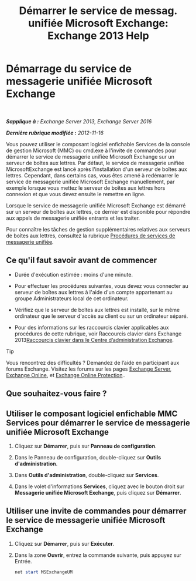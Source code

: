 ﻿---
title: 'Démarrer le service de messag. unifiée Microsoft Exchange: Exchange 2013 Help'
TOCTitle: Démarrage du service de messagerie unifiée Microsoft Exchange
ms:assetid: b54008e6-172e-4435-8516-57cff740e89c
ms:mtpsurl: https://technet.microsoft.com/fr-fr/library/Bb124330(v=EXCHG.150)
ms:contentKeyID: 50555466
ms.date: 04/24/2018
mtps_version: v=EXCHG.150
ms.translationtype: HT
---

# Démarrage du service de messagerie unifiée Microsoft Exchange

 

_**Sapplique à :** Exchange Server 2013, Exchange Server 2016_

_**Dernière rubrique modifiée :** 2012-11-16_

Vous pouvez utiliser le composant logiciel enfichable Services de la console de gestion Microsoft (MMC) ou cmd.exe à l'invite de commandes pour démarrer le service de messagerie unifiée Microsoft Exchange sur un serveur de boîtes aux lettres. Par défaut, le service de messagerie unifiée MicrosoftExchange est lancé après l'installation d'un serveur de boîtes aux lettres. Cependant, dans certains cas, vous êtes amené à redémarrer le service de messagerie unifiée Microsoft Exchange manuellement, par exemple lorsque vous mettez le serveur de boîtes aux lettres hors connexion et que vous devez ensuite le remettre en ligne.

Lorsque le service de messagerie unifiée Microsoft Exchange est démarré sur un serveur de boîtes aux lettres, ce dernier est disponible pour répondre aux appels de messagerie unifiée entrants et les traiter.

Pour connaître les tâches de gestion supplémentaires relatives aux serveurs de boîtes aux lettres, consultez la rubrique [Procédures de services de messagerie unifiée](um-services-procedures-exchange-2013-help.md).

## Ce qu'il faut savoir avant de commencer

  - Durée d'exécution estimée : moins d'une minute.

  - Pour effectuer les procédures suivantes, vous devez vous connecter au serveur de boîtes aux lettres à l'aide d'un compte appartenant au groupe Administrateurs local de cet ordinateur.

  - Vérifiez que le serveur de boîtes aux lettres est installé, sur le même ordinateur que le serveur d'accès au client ou sur un ordinateur séparé.

  - Pour des informations sur les raccourcis clavier applicables aux procédures de cette rubrique, voir Raccourcis clavier dans Exchange 2013[Raccourcis clavier dans le Centre d’administration Exchange](keyboard-shortcuts-in-the-exchange-admin-center-exchange-online-protection-help.md).

> [!TIP]
> Vous rencontrez des difficultés ? Demandez de l’aide en participant aux forums Exchange. Visitez les forums sur les pages <a href="https://go.microsoft.com/fwlink/p/?linkid=60612">Exchange Server</a>, <a href="https://go.microsoft.com/fwlink/p/?linkid=267542">Exchange Online</a>, et <a href="https://go.microsoft.com/fwlink/p/?linkid=285351">Exchange Online Protection</a>..


## Que souhaitez-vous faire ?

## Utiliser le composant logiciel enfichable MMC Services pour démarrer le service de messagerie unifiée Microsoft Exchange

1.  Cliquez sur **Démarrer**, puis sur **Panneau de configuration**.

2.  Dans le Panneau de configuration, double-cliquez sur **Outils d'administration**.

3.  Dans **Outils d'administration**, double-cliquez sur **Services**.

4.  Dans le volet d'informations **Services**, cliquez avec le bouton droit sur **Messagerie unifiée Microsoft Exchange**, puis cliquez sur **Démarrer**.

## Utiliser une invite de commandes pour démarrer le service de messagerie unifiée Microsoft Exchange

1.  Cliquez sur **Démarrer**, puis sur **Exécuter**.

2.  Dans la zone **Ouvrir**, entrez la commande suivante, puis appuyez sur Entrée.
    
    ```powershell
    net start MSExchangeUM
    ```

